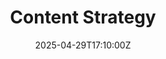 ---
title: Content Strategy
linkTitle: Content Strategy
date: '2025-04-29T17:10:00Z'
weight: 1
description: Create a content strategy focusing on brand identity, audience understanding,
  platform strategy, content categories, and growth metrics to ensure consistent and
  engaging content that meets audience needs and drives results.
draft: false
ref: content-strategy
---